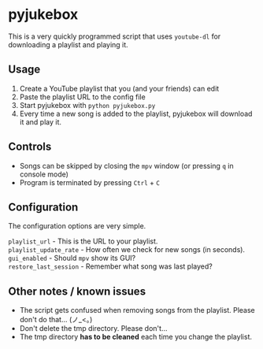 # pyjukebox
This is a very quickly programmed script that uses `youtube-dl` for downloading a playlist and playing it.

## Usage
1. Create a YouTube playlist that you (and your friends) can edit
1. Paste the playlist URL to the config file
1. Start pyjukebox with `python pyjukebox.py`
1. Every time a new song is added to the playlist, pyjukebox will download it and play it.

## Controls
 - Songs can be skipped by closing the `mpv` window (or pressing `q` in console mode)
 - Program is terminated by pressing `Ctrl` + `C`

## Configuration
The configuration options are very simple.

`playlist_url` - This is the URL to your playlist.  
`playlist_update_rate` - How often we check for new songs (in seconds).  
`gui_enabled` - Should `mpv` show its GUI?  
`restore_last_session` - Remember what song was last played?

## Other notes / known issues
 - The script gets confused when removing songs from the playlist. Please don't do that... (ノ_<。)
 - Don't delete the tmp directory. Please don't...
 - The tmp directory **has to be cleaned** each time you change the playlist.